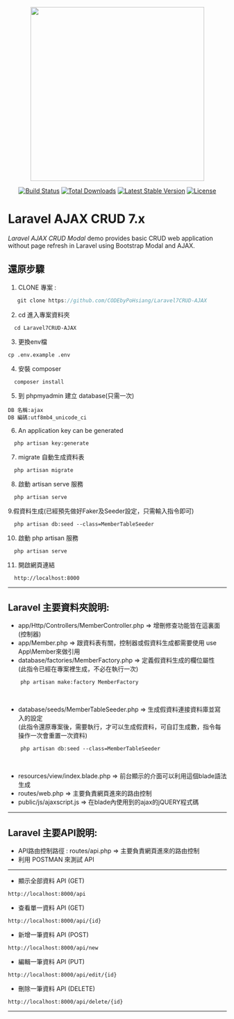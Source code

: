 <p align="center"><img src="https://res.cloudinary.com/dtfbvvkyp/image/upload/v1566331377/laravel-logolockup-cmyk-red.svg" width="400"></p>

<p align="center">
<a href="https://travis-ci.org/laravel/framework"><img src="https://travis-ci.org/laravel/framework.svg" alt="Build Status"></a>
<a href="https://packagist.org/packages/laravel/framework"><img src="https://poser.pugx.org/laravel/framework/d/total.svg" alt="Total Downloads"></a>
<a href="https://packagist.org/packages/laravel/framework"><img src="https://poser.pugx.org/laravel/framework/v/stable.svg" alt="Latest Stable Version"></a>
<a href="https://packagist.org/packages/laravel/framework"><img src="https://poser.pugx.org/laravel/framework/license.svg" alt="License"></a>
</p>

Laravel AJAX CRUD 7.x
======================

_Laravel AJAX CRUD Modal_ demo provides basic CRUD web application without page refresh in Laravel using Bootstrap Modal and AJAX.


## 還原步驟
1. CLONE 專案 :
```js
   git clone https://github.com/CODEbyPoHsiang/Laravel7CRUD-AJAX
```
2. cd 進入專案資料夾
```
  cd Laravel7CRUD-AJAX
```
3. 更換env檔 
```
cp .env.example .env
```
4. 安裝 composer 
```
  composer install
```
5. 到 phpmyadmin 建立 database(只需一次)
```
DB 名稱:ajax
DB 編碼:utf8mb4_unicode_ci
```
6. An application key can be generated
```
  php artisan key:generate
```
7. migrate 自動生成資料表
```
  php artisan migrate
```
8. 啟動 artisan serve  服務
```
  php artisan serve
```

9.假資料生成(已經預先做好Faker及Seeder設定，只需輸入指令即可)
```
  php artisan db:seed --class=MemberTableSeeder
```
10. 啟動 php artisan 服務
```
  php artisan serve
```
11. 開啟網頁連結
```
  http://localhost:8000
```
---
## Laravel 主要資料夾說明:

* app/Http/Controllers/MemberController.php => 增刪修查功能皆在這裏面(控制器)<br/>
* app/Member.php => 跟資料表有關，控制器或假資料生成都需要使用 use App\Member來做引用<br/>
* database/factories/MemberFactory.php => 定義假資料生成的欄位屬性<br/>
(此指令已經在專案裡生成，不必在執行一次)<br/>
```
    php artisan make:factory MemberFactory
```
<br/>

* database/seeds/MemberTableSeeder.php => 生成假資料連接資料庫並寫入的設定<br/>
(此指令還原專案後，需要執行，才可以生成假資料，可自訂生成數，指令每操作一次會重置一次資料)<br/>
```
    php artisan db:seed --class=MemberTableSeeder
```
<br/>

* resources/view/index.blade.php => 前台顯示的介面可以利用這個blade語法生成<br/>
* routes/web.php => 主要負責網頁進來的路由控制<br/>
* public/js/ajaxscript.js => 在blade內使用到的ajax的jQUERY程式碼<br/>

---
## Laravel 主要API說明:
* API路由控制路徑 : routes/api.php => 主要負責網頁進來的路由控制<br/>
* 利用 POSTMAN 來測試 API<br/>
---
* 顯示全部資料 API (GET)
```
http://localhost:8000/api
```
* 查看單一資料 API (GET)
```
http://localhost:8000/api/{id}
```
* 新增一筆資料 API (POST)
```
http://localhost:8000/api/new
```
* 編輯一筆資料 API (PUT)
```
http://localhost:8000/api/edit/{id}
```
* 刪除一筆資料 API (DELETE)
```
http://localhost:8000/api/delete/{id}
```
---

